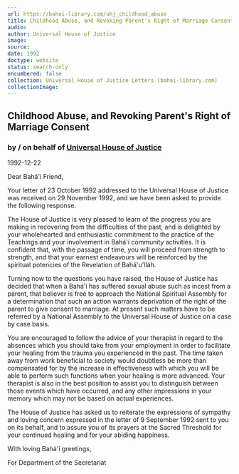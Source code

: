 ```yaml
---
url: https://bahai-library.com/uhj_childhood_abuse
title: Childhood Abuse, and Revoking Parent's Right of Marriage Consent
audio: 
author: Universal House of Justice
image: 
source: 
date: 1992
doctype: website
status: search-only
encumbered: false
collection: Universal House of Justice Letters (bahai-library.com)
collectionImage: 
---
```



## Childhood Abuse, and Revoking Parent's Right of Marriage Consent

### by / on behalf of [Universal House of Justice](https://bahai-library.com/author/Universal+House+of+Justice)

1992-12-22


Dear Bahá'í Friend,

Your letter of 23 October 1992 addressed to the Universal House of Justice was received on 29 November 1992, and we have been asked to provide the following response.

The House of Justice is very pleased to learn of the progress you are making in recovering from the difficulties of the past, and is delighted by your wholehearted and enthusiastic commitment to the practice of the Teachings and your involvement in Bahá'í community activities. It is confident that, with the passage of time, you will proceed from strength to strength, and that your earnest endeavours will be reinforced by the spiritual potencies of the Revelation of Bahá'u'lláh.

Turning now to the questions you have raised, the House of Justice has decided that when a Bahá'í has suffered sexual abuse such as incest from a parent, that believer is free to approach the National Spiritual Assembly for a determination that such an action warrants deprivation of the right of the parent to give consent to marriage. At present such matters have to be referred by a National Assembly to the Universal House of Justice on a case by case basis.

You are encouraged to follow the advice of your therapist in regard to the absences which you should take from your employment in order to facilitate your healing from the trauma you experienced in the past. The time taken away from work beneficial to society would doubtless be more than compensated for by the increase in effectiveness with which you will be able to perform such functions when your healing is more advanced. Your therapist is also in the best position to assist you to distinguish between those events which have occurred, and any other impressions in your memory which may not be based on actual experiences.

The House of Justice has asked us to reiterate the expressions of sympathy and loving concern expressed in the letter of 9 September 1992 sent to you on its behalf, and to assure you of its prayers at the Sacred Threshold for your continued healing and for your abiding happiness.

With loving Bahá'í greetings,

For Department of the Secretariat